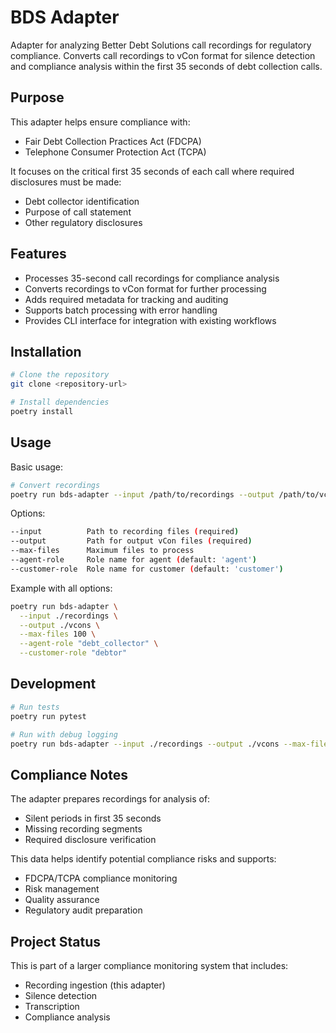 # BDS Adapter

Adapter for analyzing Better Debt Solutions call recordings for regulatory compliance. Converts call recordings to vCon format for silence detection and compliance analysis within the first 35 seconds of debt collection calls.

## Purpose

This adapter helps ensure compliance with:
- Fair Debt Collection Practices Act (FDCPA)
- Telephone Consumer Protection Act (TCPA)

It focuses on the critical first 35 seconds of each call where required disclosures must be made:
- Debt collector identification
- Purpose of call statement
- Other regulatory disclosures

## Features

- Processes 35-second call recordings for compliance analysis
- Converts recordings to vCon format for further processing
- Adds required metadata for tracking and auditing
- Supports batch processing with error handling
- Provides CLI interface for integration with existing workflows

## Installation

```bash
# Clone the repository
git clone <repository-url>

# Install dependencies
poetry install
```

## Usage

Basic usage:
```bash
# Convert recordings
poetry run bds-adapter --input /path/to/recordings --output /path/to/vcons
```

Options:
```bash
--input          Path to recording files (required)
--output         Path for output vCon files (required)
--max-files      Maximum files to process
--agent-role     Role name for agent (default: 'agent')
--customer-role  Role name for customer (default: 'customer')
```

Example with all options:
```bash
poetry run bds-adapter \
  --input ./recordings \
  --output ./vcons \
  --max-files 100 \
  --agent-role "debt_collector" \
  --customer-role "debtor"
```

## Development

```bash
# Run tests
poetry run pytest

# Run with debug logging
poetry run bds-adapter --input ./recordings --output ./vcons --max-files 10
```

## Compliance Notes

The adapter prepares recordings for analysis of:
- Silent periods in first 35 seconds
- Missing recording segments
- Required disclosure verification

This data helps identify potential compliance risks and supports:
- FDCPA/TCPA compliance monitoring
- Risk management
- Quality assurance
- Regulatory audit preparation

## Project Status

This is part of a larger compliance monitoring system that includes:
- Recording ingestion (this adapter)
- Silence detection
- Transcription
- Compliance analysis